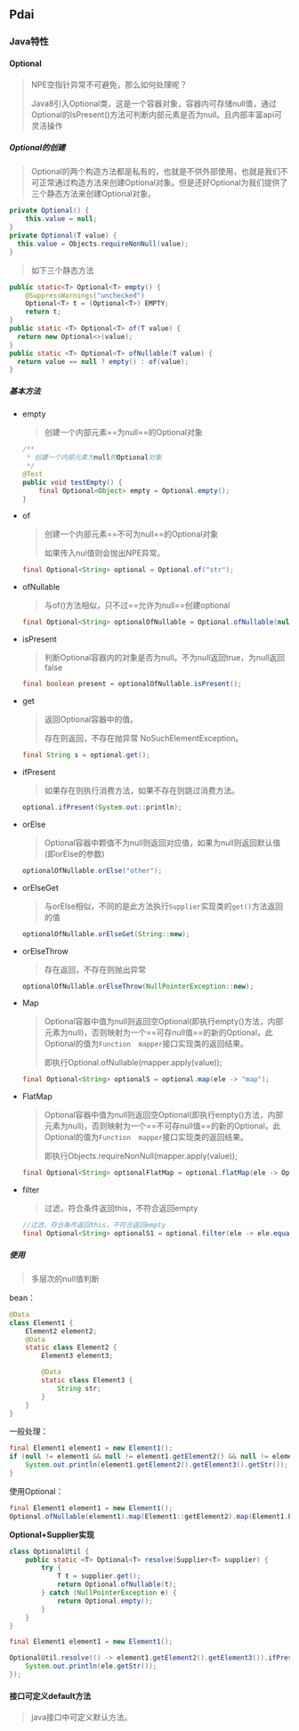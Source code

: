 ## Pdai



###  Java特性



#### Optional

> NPE空指针异常不可避免，那么如何处理呢？
>
> Java8引入Optional类，这是一个容器对象，容器内可存储null值，通过Optional的IsPresent()方法可判断内部元素是否为null。且内部丰富api可灵活操作

##### Optional的创建

> Optional的两个构造方法都是私有的，也就是不供外部使用，也就是我们不可正常通过构造方法来创建Optional对象。但是还好Optional为我们提供了三个静态方法来创建Optional对象。

```java
private Optional() {
    this.value = null;
}
private Optional(T value) {
  this.value = Objects.requireNonNull(value);
}
```

> 如下三个静态方法

```java
public static<T> Optional<T> empty() {
    @SuppressWarnings("unchecked")
    Optional<T> t = (Optional<T>) EMPTY;
    return t;
}
public static <T> Optional<T> of(T value) {
  return new Optional<>(value);
}
public static <T> Optional<T> ofNullable(T value) {
  return value == null ? empty() : of(value);
}
```



##### 基本方法

- empty

  > 创建一个内部元素==为null==的Optional对象

  ```java
  /**
   * 创建一个内部元素为null的Optional对象
   */
  @Test
  public void testEmpty() {
      final Optional<Object> empty = Optional.empty();
  }
  ```

- of

  > 创建一个内部元素==不可为null==的Optional对象
  >
  > 如果传入nul值则会抛出NPE异常。

  ```java
  final Optional<String> optional = Optional.of("str");
  ```

- ofNullable

  > 与of()方法相似，只不过==允许为null==创建optional

  ```java
  final Optional<String> optionalOfNullable = Optional.ofNullable(null);
  ```

- isPresent

  > 判断Optional容器内的对象是否为null。不为null返回true，为null返回false

  ```java
  final boolean present = optionalOfNullable.isPresent();
  ```

- get

  > 返回Optional容器中的值。
  >
  > 存在则返回，不存在抛异常  NoSuchElementException。
  
  ```java
  final String s = optional.get();
  ```

- ifPresent

  > 如果存在则执行消费方法，如果不存在则跳过消费方法。
  
  ```java
  optional.ifPresent(System.out::println);
  ```

- orElse

  > Optional容器中颗值不为null则返回对应值，如果为null则返回默认值(即orElse的参数)
  
  ```java
  optionalOfNullable.orElse("other");
  ```

- orElseGet

  > 与orElse相似，不同的是此方法执行`Supplier`实现类的`get()`方法返回的值
  
  ```java
  optionalOfNullable.orElseGet(String::new);
  ```

- orElseThrow

  > 存在返回，不存在则抛出异常
  
  ```java
  optionalOfNullable.orElseThrow(NullPointerException::new);
  ```

- Map

  > Optional容器中值为null则返回空Optional(即执行empty()方法，内部元素为null)，否则映射为一个==可存null值==的新的Optional，此Optional的值为`Function  mapper`接口实现类的返回结果。
  >
  > 即执行Optional.ofNullable(mapper.apply(value));
  
  ```java
  final Optional<String> optionalS = optional.map(ele -> "map");
  ```

- FlatMap

  > Optional容器中值为null则返回空Optional(即执行empty()方法，内部元素为null)，否则映射为一个==不可存null值==的新的Optional，此Optional的值为`Function  mapper`接口实现类的返回结果。
  >
  > 即执行Objects.requireNonNull(mapper.apply(value));
  
  ```java
  final Optional<String> optionalFlatMap = optional.flatMap(ele -> Optional.of("map"));
  ```

- filter

  > 过滤，符合条件返回this，不符合返回empty

  ```java
  //过滤，符合条件返回this，不符合返回empty
  final Optional<String> optionalS1 = optional.filter(ele -> ele.equals(""));
  ```

##### 使用

> 多层次的null值判断

bean：

```java
@Data
class Element1 {
    Element2 element2;
    @Data
    static class Element2 {
        Element3 element3;

        @Data
        static class Element3 {
            String str;
        }
    }
}
```

一般处理：

```java
final Element1 element1 = new Element1();
if (null != element1 && null != element1.getElement2() && null != element1.getElement2().getElement3()) {
    System.out.println(element1.getElement2().getElement3().getStr());
}
```

使用Optional：

```java
final Element1 element1 = new Element1();
Optional.ofNullable(element1).map(Element1::getElement2).map(Element1.Element2::getElement3).ifPresent(System.out::println);
```



**Optional+Supplier实现**

```java
class OptionalUtil {
    public static <T> Optional<T> resolve(Supplier<T> supplier) {
        try {
            T t = supplier.get();
            return Optional.ofNullable(t);
        } catch (NullPointerException e) {
            return Optional.empty();
        }
    }
}
```

```java
final Element1 element1 = new Element1();

OptionalUtil.resolve(() -> element1.getElement2().getElement3()).ifPresent(ele -> {
    System.out.println(ele.getStr());
});
```



#### 接口可定义default方法

> java接口中可定义默认方法。

